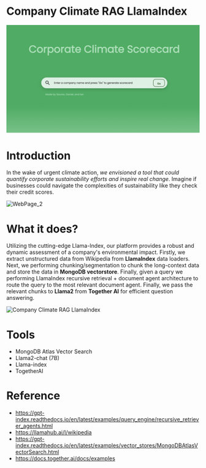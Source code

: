 # Company Climate RAG LlamaIndex

![WebPage_1](images/WebPage_1.png)

# Introduction
In the wake of urgent climate action, *we envisioned a tool that could quantify corporate sustainability efforts and inspire real change*. Imagine if businesses could navigate the complexities of sustainability like they check their credit scores.

![WebPage_2](images/WebPage_2.png)

# What it does?
Utilizing the cutting-edge Llama-Index, our platform provides a robust and dynamic assessment of a company's environmental impact. Firstly, we extract unstructured data from Wikipedia from **LlamaIndex** data loaders. Next, we performing chunking/segmentation to chunk the long-context data and store the data in **MongoDB vectorstore**. Finally, given a query we performing LlamaIndex recursive retrieval + document agent architecture to route the query to the most relevant document agent. Finally, we pass the relevant chunks to **Llama2** from **Together AI** for efficient question answering.

![Company Climate RAG LlamaIndex](images/Company%20Climate%20RAG%20LlamaIndex.png)

# Tools
- MongoDB Atlas Vector Search
- Llama2-chat (7B)
- Llama-index
- TogetherAI

# Reference
- https://gpt-index.readthedocs.io/en/latest/examples/query_engine/recursive_retriever_agents.html
- https://llamahub.ai/l/wikipedia
- https://gpt-index.readthedocs.io/en/latest/examples/vector_stores/MongoDBAtlasVectorSearch.html
- https://docs.together.ai/docs/examples
